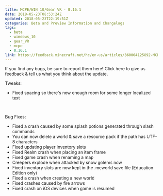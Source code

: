 ```yaml
---
title: MCPE/WIN 10/Gear VR - 0.16.1
date: 2018-05-23T08:53:24Z
updated: 2018-05-23T22:19:51Z
categories: Beta and Preview Information and Changelogs
tags:
  - beta
  - windows_10
  - gear_VR
  - mcpe
  - 0.16.1
link: https://feedback.minecraft.net/hc/en-us/articles/360004125892-MCPE-WIN-10-Gear-VR-0-16-1
---
```


If you find any bugs, be sure to report them here! Click here to give us feedback & tell us what you think about the update.  
  

Tweaks:

- Fixed spacing so there's now enough room for some longer localized text

 

Bug Fixes:

- Fixed a crash caused by some splash potions generated through slash commands
- You can now delete a world & save a resource pack if the path has UTF-8 characters
- Fixed updating player inventory slots
- Fixed Realm crash when placing an item frame
- Fixed game crash when renaming a map
- Creepers explode when attacked by snow golems now
- Fixed inventory slots are now kept in the .mcworld save file (Education Edition only)
- Fixed a crash when creating a new world
- Fixed crashes caused by fire arrows
- Fixed crash on iOS devices when game is resumed

 

<div>

 

</div>
